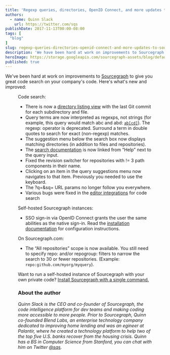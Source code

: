 ```yaml
---
title: 'Regexp queries, directories, OpenID Connect, and more updates to Sourcegraph'
authors:
  - name: Quinn Slack
    url: https://twitter.com/sqs
publishDate: 2017-11-13T00:00-08:00
tags: [
  "blog"
]
slug: regexp-queries-directories-openid-connect-and-more-updates-to-sourcegraph
description: 'We have been hard at work on improvements to Sourcegraph to give you great code search for your code.'
heroImage: https://storage.googleapis.com/sourcegraph-assets/blog/default_hero_social.png
published: true
---
```



We've been hard at work on improvements to [Sourcegraph](https://docs.sourcegraph.com) to give you great code search on your company's code. Here's what's new and improved:

<Figure 
  src="//images.contentful.com/le3mxztn6yoo/7ChTngy1biw4caUM2c6iIM/749d73d57328c130269e4760bf181963/2017-11-13_23.43.01.gif"
  alt="Changelog-RegExpSearch"
/>

Code search:
* There is now a [directory listing view](https://sourcegraph.com/github.com/golang/go/-/tree/src) with the last Git commit for each subdirectory and file.
* Query terms are now interpreted as regexps, not strings (for example, this query would match abc and abd: [`ab[cd]`](https://sourcegraph.com/search?q=ab%5Bcd%5D&sq=repogroup:sample)). The regexp: operator is deprecated. Surround a term in double quotes to search for exact (non-regexp) matches.
* The suggestion menu below the search box now displays matching directories (in addition to files and repositories).
* The [search documentation](https://about.sourcegraph.com/docs/search/) is now linked from “Help” next to the query input.
* Fixed the revision switcher for repositories with != 3 path components in their name.
* Clicking on an item in the query suggestions menu now navigates to that item. Previously you needed to use the keyboard.
* The ?q=&sq= URL params no longer follow you everywhere.
* Various bugs were fixed in the [editor integrations](https://docs.sourcegraph.com/integration) for code search


Self-hosted Sourcegraph instances:

* SSO sign-in via OpenID Connect grants the user the same abilities as the native sign-in. Read the [installation documentation](https://docs.sourcegraph.com/admin/auth) for configuration instructions.

On Sourcegraph.com:

* The “All repositories” scope is now available. You still need to specify repo: and/or repogroup: filters to narrow the search to 30 or fewer repositories. (Example: `repo:github.com/myorg/myquery`).

Want to run a self-hosted instance of Sourcegraph with your own private code? [Install Sourcegraph with a single command.](https://docs.sourcegraph.com/#quickstart)

### About the author

_Quinn Slack is the CEO and co-founder of Sourcegraph, the code intelligence platform for dev teams and making coding more accessible to more people. Prior to Sourcegraph, Quinn co-founded Blend Labs, an enterprise technology company dedicated to improving home lending and was an egineer at Palantir, where he created a technology platform to help two of the top five U.S. banks recover from the housing crisis. Quinn has a BS in Computer Science from Stanford, you can chat with him on Twitter [@sqs](https://twitter.com/sqs)._
